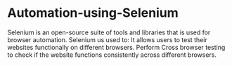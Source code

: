 # Automation-using-Selenium
Selenium is an open-source suite of tools and libraries that is used for browser automation. Selenium us used to: It allows users to test their websites functionally on different browsers. Perform Cross browser testing to check if the website functions consistently across different browsers.
